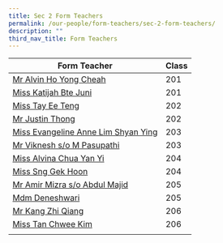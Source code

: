 ```yaml
---
title: Sec 2 Form Teachers
permalink: /our-people/form-teachers/sec-2-form-teachers/
description: ""
third_nav_title: Form Teachers
---
```

| Form Teacher | Class| 
| -------- | -------- | 
|[Mr Alvin Ho Yong Cheah](mailto:ho_yong_cheah_alvin@schools.gov.sg)|201
|[Miss Katijah Bte Juni](mailto:katijah_juni@schools.gov.sg)|201
|[Miss Tay Ee Teng](mailto:tay_ee_teng@schools.gov.sg)|202
|[Mr Justin Thong](mailto:thong_ching_guan@schools.gov.sg)|202
|[Miss Evangeline Anne Lim Shyan Ying](mailto:Evangeline_Anne_Lim_Shyan@schools.gov.sg)|203
|[Mr Viknesh s/o M Pasupathi](mailto:viknesh_m_pasupathi@schools.gov.sg)|203
|[Miss Alvina Chua Yan Yi](mailto:Chua_Yan_yi_alvina@schools.gov.sg)|204
|[Miss Sng Gek Hoon](mailto:sng_gek_hoon@schools.gov.sg)|204
|[Mr Amir Mizra s/o Abdul Majid](mailto:amir_mizra_abdul_majid@schools.gov.sg)|205
|[Mdm Deneshwari](mailto:deneshwari_thurairaja_singam@schools.gov.sg)|205
|[Mr Kang Zhi Qiang](mailto:kang_zhi_qiang@schools.gov.sg)|206
|[Miss Tan Chwee Kim](mailto:tan_chwee_kim@schools.gov.sg)|206
||